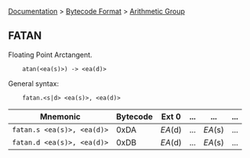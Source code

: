 [Documentation](../../README.md) > [Bytecode Format](../README.md) > [Arithmetic Group](../InstructionsArithmetic.md)

## FATAN

Floating Point Arctangent.

        atan(<ea(s)>) -> <ea(d)>

General syntax:

        fatan.<s|d> <ea(s)>, <ea(d)>

| Mnemonic | Bytecode | Ext 0 | ... | ... | ... |
| - | - | - | - | - | - |
| `fatan.s <ea(s)>, <ea(d)>` | 0xDA | *EA*(d) | ... | *EA*(s) | ... |
| `fatan.d <ea(s)>, <ea(d)>` | 0xDB | *EA*(d) | ... | *EA*(s) | ... |
